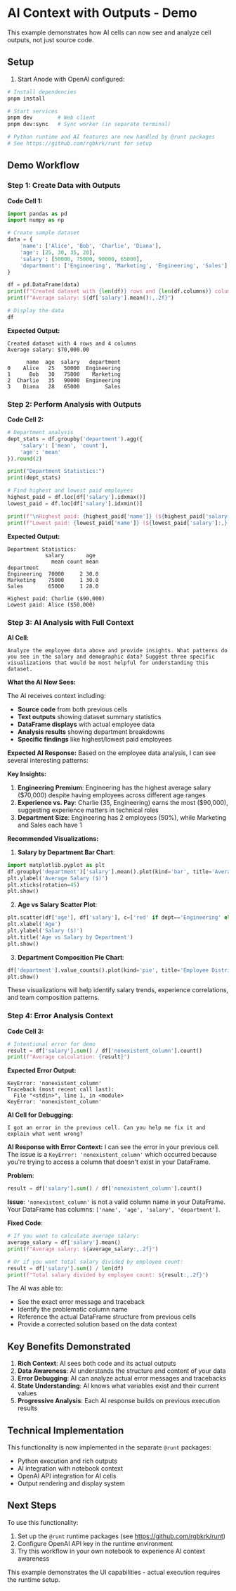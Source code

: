 # AI Context with Outputs - Demo

This example demonstrates how AI cells can now see and analyze cell outputs, not
just source code.

## Setup

1. Start Anode with OpenAI configured:

```bash
# Install dependencies
pnpm install

# Start services
pnpm dev        # Web client
pnpm dev:sync   # Sync worker (in separate terminal)

# Python runtime and AI features are now handled by @runt packages
# See https://github.com/rgbkrk/runt for setup
```

## Demo Workflow

### Step 1: Create Data with Outputs

**Code Cell 1:**

```python
import pandas as pd
import numpy as np

# Create sample dataset
data = {
    'name': ['Alice', 'Bob', 'Charlie', 'Diana'],
    'age': [25, 30, 35, 28],
    'salary': [50000, 75000, 90000, 65000],
    'department': ['Engineering', 'Marketing', 'Engineering', 'Sales']
}

df = pd.DataFrame(data)
print(f"Created dataset with {len(df)} rows and {len(df.columns)} columns")
print(f"Average salary: ${df['salary'].mean():,.2f}")

# Display the data
df
```

**Expected Output:**

```
Created dataset with 4 rows and 4 columns
Average salary: $70,000.00

      name  age  salary   department
0    Alice   25   50000  Engineering
1      Bob   30   75000    Marketing
2  Charlie   35   90000  Engineering
3    Diana   28   65000        Sales
```

### Step 2: Perform Analysis with Outputs

**Code Cell 2:**

```python
# Department analysis
dept_stats = df.groupby('department').agg({
    'salary': ['mean', 'count'],
    'age': 'mean'
}).round(2)

print("Department Statistics:")
print(dept_stats)

# Find highest and lowest paid employees
highest_paid = df.loc[df['salary'].idxmax()]
lowest_paid = df.loc[df['salary'].idxmin()]

print(f"\nHighest paid: {highest_paid['name']} (${highest_paid['salary']:,})")
print(f"Lowest paid: {lowest_paid['name']} (${lowest_paid['salary']:,})")
```

**Expected Output:**

```
Department Statistics:
            salary       age
              mean count mean
department
Engineering  70000     2 30.0
Marketing    75000     1 30.0
Sales        65000     1 28.0

Highest paid: Charlie ($90,000)
Lowest paid: Alice ($50,000)
```

### Step 3: AI Analysis with Full Context

**AI Cell:**

```
Analyze the employee data above and provide insights. What patterns do you see in the salary and demographic data? Suggest three specific visualizations that would be most helpful for understanding this dataset.
```

**What the AI Now Sees:**

The AI receives context including:

- **Source code** from both previous cells
- **Text outputs** showing dataset summary statistics
- **DataFrame displays** with actual employee data
- **Analysis results** showing department breakdowns
- **Specific findings** like highest/lowest paid employees

**Expected AI Response:** Based on the employee data analysis, I can see several
interesting patterns:

**Key Insights:**

1. **Engineering Premium**: Engineering has the highest average salary ($70,000)
   despite having employees across different age ranges
2. **Experience vs. Pay**: Charlie (35, Engineering) earns the most ($90,000),
   suggesting experience matters in technical roles
3. **Department Size**: Engineering has 2 employees (50%), while Marketing and
   Sales each have 1

**Recommended Visualizations:**

1. **Salary by Department Bar Chart**:

```python
import matplotlib.pyplot as plt
df.groupby('department')['salary'].mean().plot(kind='bar', title='Average Salary by Department')
plt.ylabel('Average Salary ($)')
plt.xticks(rotation=45)
plt.show()
```

2. **Age vs Salary Scatter Plot**:

```python
plt.scatter(df['age'], df['salary'], c=['red' if dept=='Engineering' else 'blue' if dept=='Marketing' else 'green' for dept in df['department']])
plt.xlabel('Age')
plt.ylabel('Salary ($)')
plt.title('Age vs Salary by Department')
plt.show()
```

3. **Department Composition Pie Chart**:

```python
df['department'].value_counts().plot(kind='pie', title='Employee Distribution by Department', autopct='%1.1f%%')
plt.show()
```

These visualizations will help identify salary trends, experience correlations,
and team composition patterns.

### Step 4: Error Analysis Context

**Code Cell 3:**

```python
# Intentional error for demo
result = df['salary'].sum() / df['nonexistent_column'].count()
print(f"Average calculation: {result}")
```

**Expected Error Output:**

```
KeyError: 'nonexistent_column'
Traceback (most recent call last):
  File "<stdin>", line 1, in <module>
KeyError: 'nonexistent_column'
```

**AI Cell for Debugging:**

```
I got an error in the previous cell. Can you help me fix it and explain what went wrong?
```

**AI Response with Error Context:** I can see the error in your previous cell.
The issue is a `KeyError: 'nonexistent_column'` which occurred because you're
trying to access a column that doesn't exist in your DataFrame.

**Problem**:

```python
result = df['salary'].sum() / df['nonexistent_column'].count()
```

**Issue**: `'nonexistent_column'` is not a valid column name in your DataFrame.
Your DataFrame has columns: `['name', 'age', 'salary', 'department']`.

**Fixed Code**:

```python
# If you want to calculate average salary:
average_salary = df['salary'].mean()
print(f"Average salary: ${average_salary:,.2f}")

# Or if you want total salary divided by employee count:
result = df['salary'].sum() / len(df)
print(f"Total salary divided by employee count: ${result:,.2f}")
```

The AI was able to:

- See the exact error message and traceback
- Identify the problematic column name
- Reference the actual DataFrame structure from previous cells
- Provide a corrected solution based on the data context

## Key Benefits Demonstrated

1. **Rich Context**: AI sees both code and its actual outputs
2. **Data Awareness**: AI understands the structure and content of your data
3. **Error Debugging**: AI can analyze actual error messages and tracebacks
4. **State Understanding**: AI knows what variables exist and their current
   values
5. **Progressive Analysis**: Each AI response builds on previous execution
   results

## Technical Implementation

This functionality is now implemented in the separate `@runt` packages:

- Python execution and rich outputs
- AI integration with notebook context
- OpenAI API integration for AI cells
- Output rendering and display system

## Next Steps

To use this functionality:

1. Set up the `@runt` runtime packages (see https://github.com/rgbkrk/runt)
2. Configure OpenAI API key in the runtime environment
3. Try this workflow in your own notebook to experience AI context awareness

This example demonstrates the UI capabilities - actual execution requires the
runtime setup.
